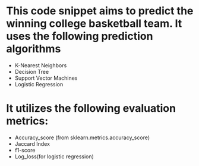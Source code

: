 # This code snippet aims to predict the winning college basketball team. It uses the following prediction algorithms
 - K-Nearest Neighbors
 - Decision Tree
 - Support Vector Machines
 - Logistic Regression

# It utilizes the following evaluation metrics:
 - Accuracy_score (from sklearn.metrics.accuracy_score)
 - Jaccard Index
 - f1-score
 - Log_loss(for logistic regression)
